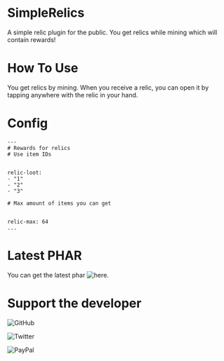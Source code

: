 # SimpleRelics

A simple relic plugin for the public. You get relics while mining which will contain rewards!


# How To Use

You get relics by mining. When you receive a relic, you can open it by tapping anywhere with the relic in your hand.


# Config

```
---
# Rewards for relics
# Use item IDs


relic-loot:
- "1"
- "2"
- "3"

# Max amount of items you can get


relic-max: 64
...
```


# Latest PHAR

You can get the latest phar ![here.](https://github.com/diamondgamermcpe/SimpleRelics/releases)


# Support the developer

![GitHub](https://github.com/diamondgamermcpe)

![Twitter](https://twitter.com/DavidGamingzz)

![PayPal](https://www.paypal.me/PrimalPE/1)
